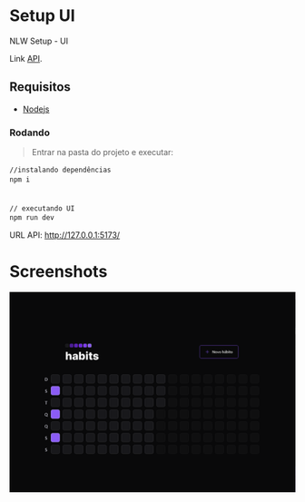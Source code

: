 # Setup UI
NLW Setup - UI

Link [API](https://github.com/karenyov/setup-app).


## Requisitos
- [Nodejs](https://nodejs.org/en/download/)

### Rodando
> Entrar na pasta do projeto e executar: 

```sh 
//instalando dependências 
npm i 


// executando UI
npm run dev
```

URL API: http://127.0.0.1:5173/

# Screenshots
<p align="center">
  <img src="https://github.com/karenyov/setup-ui/blob/main/app.png" width="700">
</p>
